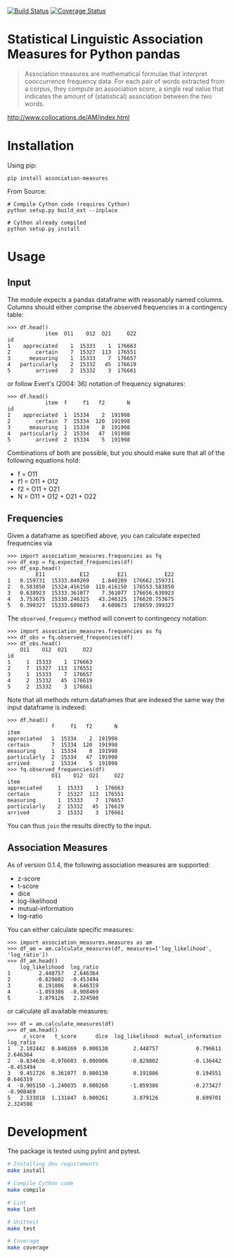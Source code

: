 [![Build Status](https://travis-ci.org/fau-klue/pandas-association-measures.svg?branch=master)](https://travis-ci.org/fau-klue/pandas-association-measures)
[![Coverage Status](https://coveralls.io/repos/github/fau-klue/pandas-association-measures/badge.svg?branch=master)](https://coveralls.io/github/fau-klue/pandas-association-measures?branch=master)

# Statistical Linguistic Association Measures for Python pandas

> Association measures are mathematical formulae that interpret cooccurrence frequency data. For each pair of words extracted from a corpus, they compute an association score, a single real value that indicates the amount of (statistical) association between the two words.

http://www.collocations.de/AM/index.html

# Installation

Using pip:

    pip install association-measures

From Source:

    # Compile Cython code (requires Cython)
    python setup.py build_ext --inplace

    # Cython already compiled
    python setup.py install

# Usage

## Input
The module expects a pandas dataframe with reasonably named columns. Columns should either comprise the observed frequencies in a contingency table:

```python3
>>> df.head()
            item  O11    O12  O21     O22
id
1    appreciated    1  15333    1  176663
2        certain    7  15327  113  176551
3      measuring    1  15333    7  176657
4   particularly    2  15332   45  176619
5        arrived    2  15332    3  176661
```

or follow Evert's (2004: 36) notation of frequency signatures:

```python3
>>> df.head()
            item  f     f1   f2       N
id
1    appreciated  1  15334    2  191998
2        certain  7  15334  120  191998
3      measuring  1  15334    8  191998
4   particularly  2  15334   47  191998
5        arrived  2  15334    5  191998
```

Combinations of both are possible, but you should make sure that all of the following equations hold:

- f = O11
- f1 = O11 + O12
- f2 = O11 + O21
- N = O11 + O12 + O21 + O22

## Frequencies
Given a dataframe as specified above, you can calculate expected frequencies via

```python3
>>> import association_measures.frequencies as fq
>>> df_exp = fq.expected_frequencies(df)
>>> df_exp.head()
         E11           E12         E21            E22
1   0.159731  15333.840269    1.840269  176662.159731
2   9.583850  15324.416150  110.416150  176553.583850
3   0.638923  15333.361077    7.361077  176656.638923
4   3.753675  15330.246325   43.246325  176620.753675
5   0.399327  15333.600673    4.600673  176659.399327
```

The `observed_frequency` method will convert to contingency notation:

```python3
>>> import association_measures.frequencies as fq
>>> df_obs = fq.observed_frequencies(df)
>>> df_obs.head()
    O11    O12  O21     O22
id
1     1  15333    1  176663
2     7  15327  113  176551
3     1  15333    7  176657
4     2  15332   45  176619
5     2  15332    3  176661
```

Note that all methods return dataframes that are indexed the same way the input dataframe is indexed:

```python3
>>> df.head()
              f     f1   f2       N
item
appreciated   1  15334    2  191998
certain       7  15334  120  191998
measuring     1  15334    8  191998
particularly  2  15334   47  191998
arrived       2  15334    5  191998
>>> fq.observed_frequencies(df)
              O11    O12  O21     O22
item
appreciated     1  15333    1  176663
certain         7  15327  113  176551
measuring       1  15333    7  176657
particularly    2  15332   45  176619
arrived         2  15332    3  176661
```

You can thus `join` the results directly to the input.


## Association Measures

As of version 0.1.4, the following association measures are supported:

- z-score
- t-score
- dice
- log-likelihood
- mutual-information
- log-ratio

You can either calculate specific measures:

```python3
>>> import association_measures.measures as am
>>> df_am = am.calculate_measures(df, measures=['log_likelihood', 'log_ratio'])
>>> df_am.head()
    log_likelihood  log_ratio
1         2.448757   2.646364
2        -0.829802  -0.453494
3         0.191806   0.646319
4        -1.059386  -0.908469
5         3.879126   2.324508
```

or calculate all available measures:

```python3
>>> df = am.calculate_measures(df)
>>> df_am.head()
     z_score   t_score      dice  log_likelihood  mutual_information  log_ratio
1   2.102442  0.840269  0.000130        2.448757            0.796611   2.646364
2  -0.834636 -0.976603  0.000906       -0.829802           -0.136442  -0.453494
3   0.451726  0.361077  0.000130        0.191806            0.194551   0.646319
4  -0.905150 -1.240035  0.000260       -1.059386           -0.273427  -0.908469
5   2.533018  1.131847  0.000261        3.879126            0.699701   2.324508
```

# Development

The package is tested using pylint and pytest.

```bash
# Installing dev requirements
make install

# Compile Cython code
make compile

# Lint
make lint

# Unittest
make test

# Coverage
make coverage
```
